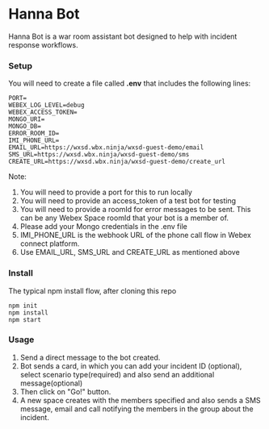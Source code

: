 # Hanna Bot

Hanna Bot is a war room assistant bot designed to help with incident response workflows. 

### Setup
You will need to create a file called **.env** that includes the following lines:
```
PORT=
WEBEX_LOG_LEVEL=debug
WEBEX_ACCESS_TOKEN=
MONGO_URI=
MONGO_DB=
ERROR_ROOM_ID=
IMI_PHONE_URL=
EMAIL_URL=https://wxsd.wbx.ninja/wxsd-guest-demo/email
SMS_URL=https://wxsd.wbx.ninja/wxsd-guest-demo/sms
CREATE_URL=https://wxsd.wbx.ninja/wxsd-guest-demo/create_url

```
Note:
1. You will need to provide a port for this to run locally
2. You will need to provide an access_token of a test bot for testing
3. You will need to provide a roomId for error messages to be sent. This can be any Webex Space roomId that your bot is a member of.
4. Please add your Mongo credentials in the .env file
5. IMI_PHONE_URL is the webhook URL of the phone call flow in Webex connect platform.
6. Use EMAIL_URL, SMS_URL and CREATE_URL as mentioned above

### Install
The typical npm install flow, after cloning this repo
```
npm init
npm install
npm start
```
### Usage
1. Send a direct message to the bot created.
2. Bot sends a card, in which you can add your incident ID (optional), select scenario type(required) and also send an additional message(optional)
3. Then click on "Go!" button.
4. A new space creates with the members specified and also sends a SMS message, email and call notifying the members in the group about the incident.
